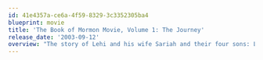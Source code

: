 ```yaml
---
id: 41e4357a-ce6a-4f59-8329-3c3352305ba4
blueprint: movie
title: 'The Book of Mormon Movie, Volume 1: The Journey'
release_date: '2003-09-12'
overview: "The story of Lehi and his wife Sariah and their four sons: Laman, Lemuel, Sam, and Nephi. Lehi leaves Jerusalem because he prophesied unto the people concerning the destruction of Jerusalem, and they sought his life. He journeys into the wilderness with his family. He sends Nephi and his brethren back to Jerusalem after the brass plates and the family of Ishmael. The sons and daughters of Lehi marry the sons and daughters of Ishmael. They take their families and continue into the wilderness. Ishmael dies in the wilderness. They come to the sea. Nephi's brethren rebel against him. He confounds them, and builds a ship. They cross the sea to the promised land in the Americas. Lehi dies in the promised land. Nephi's brethren rebel against him again. Nephi departs again into the wilderness."
---
```

